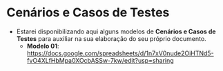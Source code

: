 # Cenários e Casos de Testes

- Estarei disponibilizando aqui alguns modelos de **Cenários e Casos de Testes** para auxiliar na sua elaboração do seu próprio documento.
  - **Modelo 01**: https://docs.google.com/spreadsheets/d/1n7xV0nude2OiHTNd5-fvO4XLfHbMpa0XOcbASSw-7kw/edit?usp=sharing

